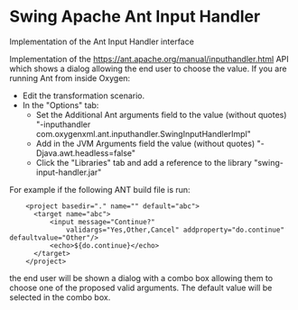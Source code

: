 # Swing Apache Ant Input Handler
Implementation of the Ant Input Handler interface

Implementation of the https://ant.apache.org/manual/inputhandler.html API which shows a dialog allowing the end user to choose the value.
If you are running Ant from inside Oxygen:
  - Edit the transformation scenario.
  - In the "Options" tab:
    - Set the Additional Ant arguments field to the value (without quotes) "-inputhandler com.oxygenxml.ant.inputhandler.SwingInputHandlerImpl"
    - Add in the JVM Arguments field the value (without quotes) "-Djava.awt.headless=false"
    - Click the "Libraries" tab and add a reference to the library "swing-input-handler.jar"
   
For example if the following ANT build file is run:

        <project basedir="." name="" default="abc">
          <target name="abc">
              <input message="Continue?"
                  validargs="Yes,Other,Cancel" addproperty="do.continue" defaultvalue="Other"/>
              <echo>${do.continue}</echo>
          </target>
        </project>

the end user will be shown a dialog with a combo box allowing them to choose one of the proposed valid arguments. The default value will be selected in the combo box.
